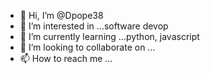 - 👋 Hi, I’m @Dpope38
- 👀 I’m interested in ...software devop    
- 🌱 I’m currently learning ...python, javascript
- 💞️ I’m looking to collaborate on ...
- 📫 How to reach me ...

<!---
Dpope38/Dpope38 is a ✨ special ✨ repository because its `README.md` (this file) appears on your GitHub profile.
You can click the Preview link to take a look at your changes.
--->
